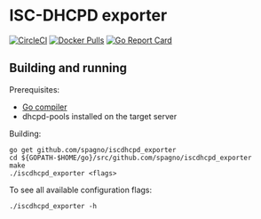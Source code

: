 # ISC-DHCPD exporter

[![CircleCI](https://dl.circleci.com/status-badge/img/gh/spagno/iscdhcpd_exporter/tree/master.svg?style=svg)](https://dl.circleci.com/status-badge/redirect/gh/spagno/iscdhcpd_exporter/tree/master)
[![Docker Pulls](https://img.shields.io/docker/pulls/spagno/iscdhcpd-exporter.svg?maxAge=604800)][hub]
[![Go Report Card](https://goreportcard.com/badge/github.com/spagno/iscdhcpd_exporter)][goreportcard]

## Building and running

Prerequisites:

* [Go compiler](https://golang.org/dl/)
* dhcpd-pools installed on the target server

Building:

    go get github.com/spagno/iscdhcpd_exporter
    cd ${GOPATH-$HOME/go}/src/github.com/spagno/iscdhcpd_exporter
    make
    ./iscdhcpd_exporter <flags>

To see all available configuration flags:

    ./iscdhcpd_exporter -h

[hub]: https://hub.docker.com/r/spagno/iscdhcpd-exporter/
[circleci]: https://circleci.com/gh/spagno/iscdhcpd_exporter
[goreportcard]: https://goreportcard.com/report/github.com/spagno/iscdhcpd_exporter
